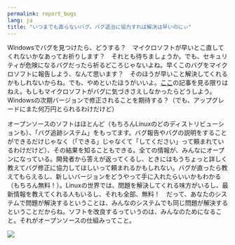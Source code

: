 ```yaml
---
permalink: report_bugs
lang: ja
title: "いつまでも直らないバグ。バグ退治に協力すれば解決は早いのにぃ"
---
```


Windowsでバグを見つけたら、どうする？　マイクロソフトが早いとこ直してくれないかなあってお祈りします？　それとも待ちましょうか。でも、セキュリティが危険になるバグだったら祈るどころじゃないよね。早くこのバグをマイクロソフトに報告しよう、なんて思います？　そのほうが早いこと解決してくれるかもしれないからね。でも、やめといたほうがいいよ。<a 
href="http://www.oreillynet.com/mac/blog/2002/06/mission_impossible_submitting.html">ここ</a>の記事を見る限りはねえ。もしもマイクロソフトがバグに気づきさえしなかったらどうしよう。Windowsの次期バージョンで修正されることを期待する？（でも、アップグレードにまた何万円とられるわけだけど）

オープンソースのソフトはほとんど（もちろんLinuxのどのディストリビューションも）、「バグ追跡システム」をもってます。バグ報告やバグの説明をすることができるだけじゃなく（「できる」じゃなくて「してください」って頼まれているわけだけど）、その結果を知ることもできる。全ての情報が、みんなにオープンになっている。開発者から答えが返ってくるし、ときにはもうちょっと詳しく教えてバグ修正に協力してほしいって頼まれるかもしれない。バグが直ったら教えてもらえるし、新しいバージョンをどうやって手に入れたらいいかもわかる（もちろん無料！）。Linuxの世界では、問題を解決してくれる味方がいるし、最新情報を教えてくれる人もいるし、それも全部、無料！　だって、あなたのシステムで問題が解決するということは、みんなのシステムでも同じ問題が解決するということだからね。ソフトを改良するっていうのは、みんなのためになること。それがオープンソースの仕組みってこと。

<img src="Images/report_bugs_thumb.png" />




